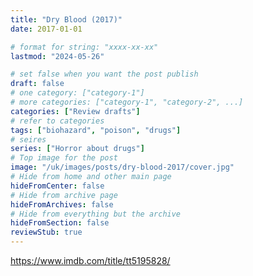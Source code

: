 ```yaml
---
title: "Dry Blood (2017)"
date: 2017-01-01

# format for string: "xxxx-xx-xx"
lastmod: "2024-05-26"

# set false when you want the post publish
draft: false
# one category: ["category-1"]
# more categories: ["category-1", "category-2", ...]
categories: ["Review drafts"]
# refer to categories
tags: ["biohazard", "poison", "drugs"]
# seires
series: ["Horror about drugs"]
# Top image for the post
image: "/uk/images/posts/dry-blood-2017/cover.jpg"
# Hide from home and other main page
hideFromCenter: false
# Hide from archive page
hideFromArchives: false
# Hide from everything but the archive
hideFromSection: false
reviewStub: true
---
```

https://www.imdb.com/title/tt5195828/
<!--more-->